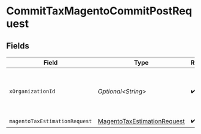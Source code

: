 # CommitTaxMagentoCommitPostRequest


## Fields

| Field                                                                                 | Type                                                                                  | Required                                                                              | Description                                                                           | Example                                                                               |
| ------------------------------------------------------------------------------------- | ------------------------------------------------------------------------------------- | ------------------------------------------------------------------------------------- | ------------------------------------------------------------------------------------- | ------------------------------------------------------------------------------------- |
| `xOrganizationId`                                                                     | *Optional\<String>*                                                                   | :heavy_check_mark:                                                                    | The unique identifier for the organization making the request                         | org_12345                                                                             |
| `magentoTaxEstimationRequest`                                                         | [MagentoTaxEstimationRequest](../../models/components/MagentoTaxEstimationRequest.md) | :heavy_check_mark:                                                                    | N/A                                                                                   |                                                                                       |